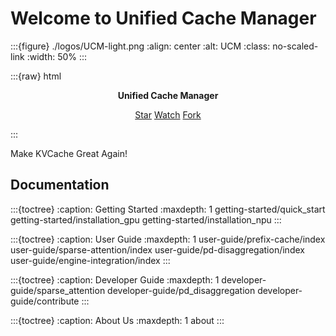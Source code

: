 # Welcome to Unified Cache Manager

:::{figure} ./logos/UCM-light.png
:align: center
:alt: UCM
:class: no-scaled-link
:width: 50%
:::

:::{raw} html
<p style="text-align:center">
<strong>Unified Cache Manager
</strong>
</p>

<p style="text-align:center">
<script async defer src="https://buttons.github.io/buttons.js"></script>
<a class="github-button" href="https://github.com/ModelEngine-Group/unified-cache-management" data-show-count="true" data-size="large" aria-label="Star">Star</a>
<a class="github-button" href="https://github.com/ModelEngine-Group/unified-cache-management/subscription" data-icon="octicon-eye" data-size="large" aria-label="Watch">Watch</a>
<a class="github-button" href="https://github.com/ModelEngine-Group/unified-cache-management/fork" data-icon="octicon-repo-forked" data-size="large" aria-label="Fork">Fork</a>
</p>
:::

Make KVCache Great Again!

## Documentation

:::{toctree}
:caption: Getting Started
:maxdepth: 1
getting-started/quick_start
getting-started/installation_gpu
getting-started/installation_npu
:::

:::{toctree}
:caption: User Guide
:maxdepth: 1
user-guide/prefix-cache/index
user-guide/sparse-attention/index
user-guide/pd-disaggregation/index
user-guide/engine-integration/index
:::

:::{toctree}
:caption: Developer Guide
:maxdepth: 1
developer-guide/sparse_attention
developer-guide/pd_disaggregation
developer-guide/contribute
:::

:::{toctree}
:caption: About Us
:maxdepth: 1
about
:::
